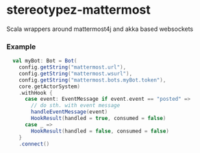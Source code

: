 # stereotypez-mattermost
Scala wrappers around mattermost4j and akka based websockets

### Example
```scala
  val myBot: Bot = Bot(
    config.getString("mattermost.url"),
    config.getString("mattermost.wsurl"),
    config.getString("mattermost.bots.myBot.token"),
    core.getActorSystem)
    .withHook {
      case event: EventMessage if event.event == "posted" =>
        // do sth. with event message
        handleEventMessage(event)
        HookResult(handled = true, consumed = false)
      case _ =>
        HookResult(handled = false, consumed = false)
    }
    .connect()
```